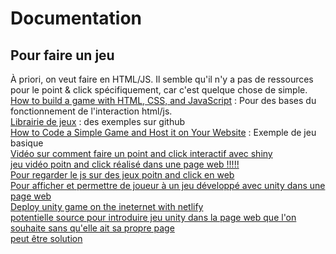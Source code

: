 # Documentation

## Pour faire un jeu
À priori, on veut faire en HTML/JS. Il semble qu'il n'y a pas de ressources pour le point & click spécifiquement, car c'est quelque chose de simple.
[How to build a game with HTML, CSS, and JavaScript](https://blog.logrocket.com/build-a-game-with-html-css-javascript/) : Pour des bases du fonctionnement de l'interaction html/js.  
[Librairie de jeux](https://github.com/collections/javascript-game-engines) : des exemples sur github  
[How to Code a Simple Game and Host it on Your Website](https://www.freecodecamp.org/news/how-to-code-a-simple-game/) : Exemple de jeu basique  
[Vidéo sur comment faire un point and click interactif avec shiny](https://www.youtube.com/watch?v=4-6jDDCADvU)  
[jeu vidéo poitn and click réalisé dans une page web !!!!!](https://www.jcartier.net/Creer-un-Escape-Game-Point-n-Click-version-Web.html)  
[Pour regarder le js sur des jeux poitn and click en web](https://itch.io/games/html5/tag-point-and-click)  
[Pour afficher et permettre de joueur à un jeu développé avec unity dans une page web](https://www.youtube.com/watch?v=K52l9P19_2o)  
[Deploy unity game on the ineternet with netlify](https://www.youtube.com/watch?v=yFnzLrQyHMA)  
[potentielle source pour introduire jeu unity dans la page web que l'on souhaite sans qu'elle ait sa propre page](https://forum.unity.com/threads/need-some-help-embedding-webgl-build-s-in-webpage.308678/)  
[peut être solution](https://stackoverflow.com/questions/62060504/how-do-i-embed-a-webgl-build-game-that-i-created-in-unity-into-a-website)
